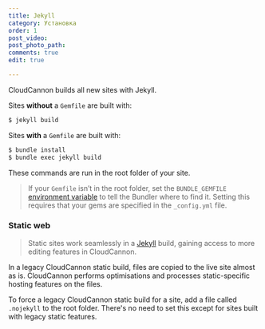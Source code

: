```yaml
---
title: Jekyll
category: Установка
order: 1
post_video: 
post_photo_path: 
comments: true
edit: true

---
```

CloudCannon builds all new sites with Jekyll.

Sites **without** a `Gemfile` are built with:

```bash
$ jekyll build
```

Sites **with** a `Gemfile` are built with:

```bash
$ bundle install
$ bundle exec jekyll build
```

These commands are run in the root folder of your site.

> If your `Gemfile` isn’t in the root folder, set the `BUNDLE_GEMFILE` [environment variable](/building/environments/) to tell the Bundler where to find it. Setting this requires that your gems are specified in the `_config.yml` file.

### Static web

> Static sites work seamlessly in a [Jekyll](/building/jekyll/) build, gaining access to more editing features in CloudCannon.

In a legacy CloudCannon static build, files are copied to the live site almost as is. CloudCannon performs optimisations and processes static-specific hosting features on the files.

To force a legacy CloudCannon static build for a site, add a file called `.nojekyll` to the root folder. There's no need to set this except for sites built with legacy static features.